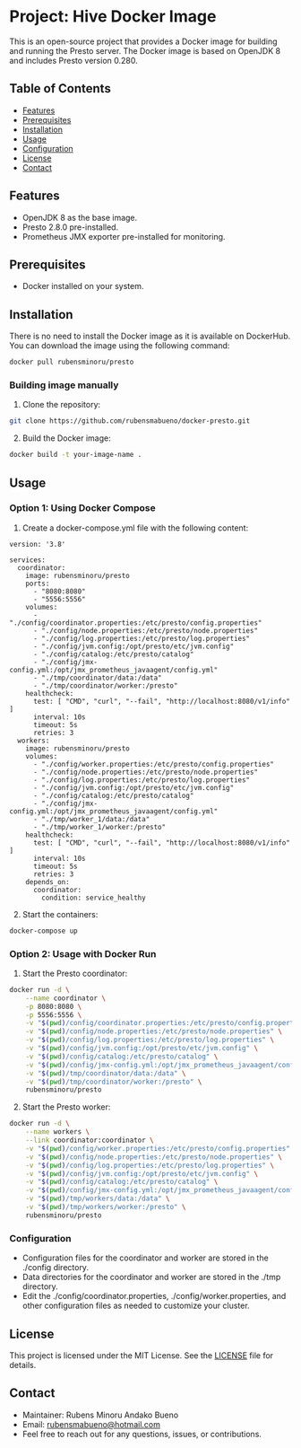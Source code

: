 # Project: Hive Docker Image
This is an open-source project that provides a Docker image for building and running the Presto server.
The Docker image is based on OpenJDK 8 and includes Presto version 0.280.

## Table of Contents
- [Features](#features)
- [Prerequisites](#prerequisites)
- [Installation](#installation)
- [Usage](#usage)
- [Configuration](#configuration)
- [License](#license)
- [Contact](#contact)

## Features
- OpenJDK 8 as the base image.
- Presto 2.8.0 pre-installed.
- Prometheus JMX exporter pre-installed for monitoring.

## Prerequisites
- Docker installed on your system.

## Installation
There is no need to install the Docker image as it is available on DockerHub. You can download the image using the following command:

```bash
docker pull rubensminoru/presto
```

### Building image manually
1. Clone the repository:
```bash
git clone https://github.com/rubensmabueno/docker-presto.git
```

2. Build the Docker image:
```bash
docker build -t your-image-name .
```

## Usage
### Option 1: Using Docker Compose
1. Create a docker-compose.yml file with the following content:

```
version: '3.8'

services:
  coordinator:
    image: rubensminoru/presto
    ports:
      - "8080:8080"
      - "5556:5556"
    volumes:
      - "./config/coordinator.properties:/etc/presto/config.properties"
      - "./config/node.properties:/etc/presto/node.properties"
      - "./config/log.properties:/etc/presto/log.properties"
      - "./config/jvm.config:/opt/presto/etc/jvm.config"
      - "./config/catalog:/etc/presto/catalog"
      - "./config/jmx-config.yml:/opt/jmx_prometheus_javaagent/config.yml"
      - "./tmp/coordinator/data:/data"
      - "./tmp/coordinator/worker:/presto"
    healthcheck:
      test: [ "CMD", "curl", "--fail", "http://localhost:8080/v1/info" ]
      interval: 10s
      timeout: 5s
      retries: 3
  workers:
    image: rubensminoru/presto
    volumes:
      - "./config/worker.properties:/etc/presto/config.properties"
      - "./config/node.properties:/etc/presto/node.properties"
      - "./config/log.properties:/etc/presto/log.properties"
      - "./config/jvm.config:/opt/presto/etc/jvm.config"
      - "./config/catalog:/etc/presto/catalog"
      - "./config/jmx-config.yml:/opt/jmx_prometheus_javaagent/config.yml"
      - "./tmp/worker_1/data:/data"
      - "./tmp/worker_1/worker:/presto"
    healthcheck:
      test: [ "CMD", "curl", "--fail", "http://localhost:8080/v1/info" ]
      interval: 10s
      timeout: 5s
      retries: 3
    depends_on:
      coordinator:
        condition: service_healthy
```

2. Start the containers:
```bash
docker-compose up
```

### Option 2: Usage with Docker Run
1. Start the Presto coordinator:
```bash
docker run -d \
    --name coordinator \
    -p 8080:8080 \
    -p 5556:5556 \
    -v "$(pwd)/config/coordinator.properties:/etc/presto/config.properties" \
    -v "$(pwd)/config/node.properties:/etc/presto/node.properties" \
    -v "$(pwd)/config/log.properties:/etc/presto/log.properties" \
    -v "$(pwd)/config/jvm.config:/opt/presto/etc/jvm.config" \
    -v "$(pwd)/config/catalog:/etc/presto/catalog" \
    -v "$(pwd)/config/jmx-config.yml:/opt/jmx_prometheus_javaagent/config.yml" \
    -v "$(pwd)/tmp/coordinator/data:/data" \
    -v "$(pwd)/tmp/coordinator/worker:/presto" \
    rubensminoru/presto
```

2. Start the Presto worker:
```bash
docker run -d \
    --name workers \
    --link coordinator:coordinator \
    -v "$(pwd)/config/worker.properties:/etc/presto/config.properties" \
    -v "$(pwd)/config/node.properties:/etc/presto/node.properties" \
    -v "$(pwd)/config/log.properties:/etc/presto/log.properties" \
    -v "$(pwd)/config/jvm.config:/opt/presto/etc/jvm.config" \
    -v "$(pwd)/config/catalog:/etc/presto/catalog" \
    -v "$(pwd)/config/jmx-config.yml:/opt/jmx_prometheus_javaagent/config.yml" \
    -v "$(pwd)/tmp/workers/data:/data" \
    -v "$(pwd)/tmp/workers/worker:/presto" \
    rubensminoru/presto
```

### Configuration
- Configuration files for the coordinator and worker are stored in the ./config directory.
- Data directories for the coordinator and worker are stored in the ./tmp directory.
- Edit the ./config/coordinator.properties, ./config/worker.properties, and other configuration files as needed to customize your cluster.

## License
This project is licensed under the MIT License. See the [LICENSE](LICENSE) file for details.

## Contact
- Maintainer: Rubens Minoru Andako Bueno
- Email: rubensmabueno@hotmail.com
- Feel free to reach out for any questions, issues, or contributions.

